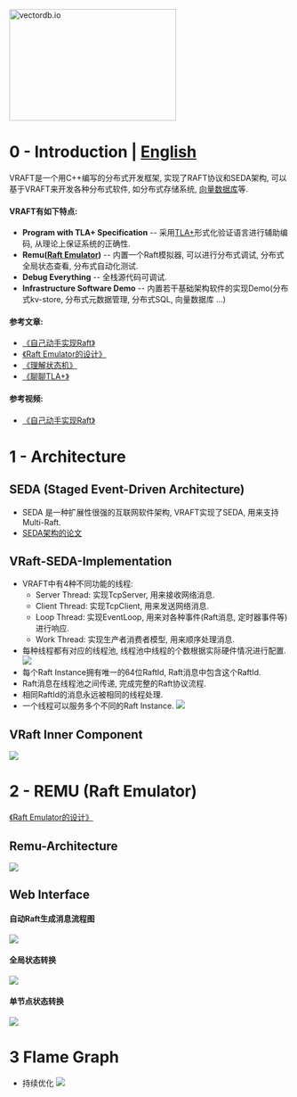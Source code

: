 
<img src="https://github.com/vectordb-io/vraft/blob/main/images/vectordb-io.png" alt="vectordb.io" width="300" height="200">

# 0 - Introduction | [English](https://github.com/vectordb-io/vraft/blob/main/README.md)

VRAFT是一个用C++编写的分布式开发框架, 实现了RAFT协议和SEDA架构, 可以基于VRAFT来开发各种分布式软件, 如分布式存储系统, [向量数据库](https://github.com/vectordb-io/vectordb)等.

#### VRAFT有如下特点:
* **Program with TLA+ Specification** -- 采用[TLA+](https://lamport.azurewebsites.net/tla/tla.html)形式化验证语言进行辅助编码, 从理论上保证系统的正确性.
* **Remu([Raft Emulator](https://zhuanlan.zhihu.com/p/707899225))** -- 内置一个Raft模拟器, 可以进行分布式调试, 分布式全局状态查看, 分布式自动化测试. 
* **Debug Everything** -- 全栈源代码可调试.
* **Infrastructure Software Demo** -- 内置若干基础架构软件的实现Demo(分布式kv-store, 分布式元数据管理, 分布式SQL, 向量数据库 ...)

#### 参考文章:
* [《自己动手实现Raft》](https://zhuanlan.zhihu.com/p/706518239) <br>
* [《Raft Emulator的设计》](https://zhuanlan.zhihu.com/p/707899225) <br>
* [《理解状态机》](https://zhuanlan.zhihu.com/p/707074454) <br>
* [《聊聊TLA+》](https://zhuanlan.zhihu.com/p/707837593) <br>

#### 参考视频:
* [《自己动手实现Raft》](https://www.bilibili.com/video/BV1wKhkeZEv8/?spm_id_from=333.999.0.0&vd_source=667dd64b8a907b2bb227ba72255947be) <br>

# 1 - Architecture
## SEDA (Staged Event-Driven Architecture)
* SEDA 是一种扩展性很强的互联网软件架构, VRAFT实现了SEDA, 用来支持Multi-Raft.
* [SEDA架构的论文](https://courses.cs.vt.edu/cs5204/fall09-kafura/Papers/Threads/SEDA-Events.pdf)

## VRaft-SEDA-Implementation
* VRAFT中有4种不同功能的线程:
  * Server Thread: 实现TcpServer, 用来接收网络消息.
  * Client Thread: 实现TcpClient, 用来发送网络消息.
  * Loop Thread: 实现EventLoop, 用来对各种事件(Raft消息, 定时器事件等)进行响应.
  * Work Thread: 实现生产者消费者模型, 用来顺序处理消息.
* 每种线程都有对应的线程池, 线程池中线程的个数根据实际硬件情况进行配置.
![](images/seda_thread.png)
* 每个Raft Instance拥有唯一的64位RaftId, Raft消息中包含这个RaftId.
* Raft消息在线程池之间传递, 完成完整的Raft协议流程.
* 相同RaftId的消息永远被相同的线程处理.
* 一个线程可以服务多个不同的Raft Instance.
![](images/seda_vraft.png)

## VRaft Inner Component
![](images/raft_component.png)

# 2 - REMU (Raft Emulator)

[《Raft Emulator的设计》](https://zhuanlan.zhihu.com/p/707899225) <br>

## Remu-Architecture

![](images/remu_arch.png)

## Web Interface

#### 自动Raft生成消息流程图
![](images/message-flow.png)

#### 全局状态转换
![](images/remu-web2.png)

#### 单节点状态转换
![](images/remu-web3.png)

# 3 Flame Graph
* 持续优化
![](images/perf.svg)
